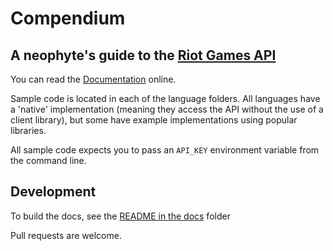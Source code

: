 # Compendium

## A neophyte's guide to the [Riot Games API](https://developer.riotgames.com/docs/getting-started)

You can read the [Documentation](http://tercenya.github.io/compendium) online.

Sample code is located in each of the language folders.  All languages have a 'native' implementation (meaning they access the API without the use of a client library), but some have example implementations using popular libraries.

All sample code expects you to pass an `API_KEY` environment variable from the command line.

## Development

To build the docs, see the [README in the docs](https://github.com/tercenya/compendium/tree/master/docs) folder

Pull requests are welcome.
